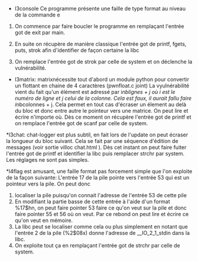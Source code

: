 * l3console
Ce programme présente une faille de type format au niveau de la commande e
1) On commence par faire boucler le programme en remplaçant l'entrée got de exit par main.

2) En suite on récupère de manière classique l'entrée got de printf, fgets, puts, strok afin d'identifier de façon certaine la libc

3) On remplace l'entrée got de strok par celle de system et on déclenche la vulnérabilité.


* l3matrix:
matrixnécessite tout d'abord un module python pour convertir un flottant en chaine de 4 caractères (pwnfloat.c joint)
La vyulnérabilité vient du fait qu'un élément est adressé par i*nblignes + j où i est le numéro de ligne et j celui de la colonne. Cela est faux, il aurait fallu faire i*nbcolonnes + j. Cela permet en tout cas d'écraser un élement au delà du bloc et donc entre autre le pointeur vers une matrice. On peut lire et écrire n'importe où. Dès ce moment on récupère l'entrée got de printf et on remplace l'entrée got de scanf par celle de system.


*l3chat:
chat-logger est plus subtil, en fait lors de l'update on peut écraser la longueur du bloc suivant. Cela se fait par une séquence d'édition de messages (voir sortie villoc chat.html ). Dès cet instant on peut faire fuiter l'entrée got de printf et identifier la libc puis remplacer strchr par system. Les réglages ne sont pas simples.

*l4flag est amusant, une faille format pas forcement simple que l'on exploite de la façon suivante: L'entrée 17 de la pile pointe vers l'entrée 53 qui est un pointeur vers la pile. On peut donc
1) localiser la pile puisqu'on connait l'adresse de l'entrée 53 de cette pile
2) En modifiant la partie basse de cette entrée à l'aide d'un format %17$hn, on peut faire pointer 53 faire ce qu'on veut sur la pile et donc faire pointer 55 et 56 où on veut. Par ce rebond on peut lire et écrire ce qu'on veut en mémoire.
3) La libc peut se localiser comme cela ou plus simplement en notant que l'entrée 2 de la pile (%2$08x) donne l'adresse de __IO_2_1_stdin dans la libc.
4) On exploite tout ça en remplaçant l'entrée got de strchr par celle de system.
